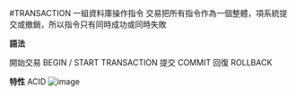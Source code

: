 #TRANSACTION
一組資料庫操作指令
交易把所有指令作為一個整體，項系統提交或撤銷，所以指令只有同時成功或同時失敗

**語法**

開始交易 BEGIN / START TRANSACTION
提交 COMMIT
回復 ROLLBACK

**特性**
ACID
![image](https://user-images.githubusercontent.com/66659394/187957340-bd961ea0-d562-400b-b007-6eac23e14fa7.png)
